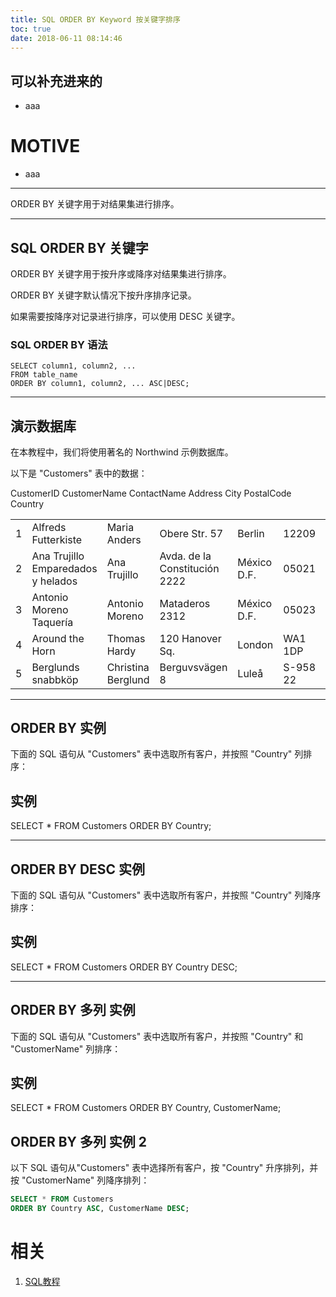 ```yaml
---
title: SQL ORDER BY Keyword 按关键字排序
toc: true
date: 2018-06-11 08:14:46
---
```





## 可以补充进来的






  * aaa




# MOTIVE






  * aaa





* * *










ORDER BY 关键字用于对结果集进行排序。



* * *





## SQL ORDER BY 关键字


ORDER BY 关键字用于按升序或降序对结果集进行排序。

ORDER BY 关键字默认情况下按升序排序记录。

如果需要按降序对记录进行排序，可以使用 DESC 关键字。


### SQL ORDER BY 语法




    SELECT column1, column2, ...
    FROM table_name
    ORDER BY column1, column2, ... ASC|DESC;





* * *





## 演示数据库


在本教程中，我们将使用著名的 Northwind 示例数据库。

以下是 "Customers" 表中的数据：
<table class="reference notranslate " >
<tbody >
<tr >
CustomerID
CustomerName
ContactName
Address
City
PostalCode
Country
</tr>
<tr >

<td >1
</td>

<td >Alfreds Futterkiste
</td>

<td >Maria Anders
</td>

<td >Obere Str. 57
</td>

<td >Berlin
</td>

<td >12209
</td>

<td >Germany
</td>
</tr>
<tr >

<td >2
</td>

<td >Ana Trujillo Emparedados y helados
</td>

<td >Ana Trujillo
</td>

<td >Avda. de la Constitución 2222
</td>

<td >México D.F.
</td>

<td >05021
</td>

<td >Mexico
</td>
</tr>
<tr >

<td >3
</td>

<td >Antonio Moreno Taquería
</td>

<td >Antonio Moreno
</td>

<td >Mataderos 2312
</td>

<td >México D.F.
</td>

<td >05023
</td>

<td >Mexico
</td>
</tr>
<tr >

<td >4
</td>

<td >Around the Horn
</td>

<td >Thomas Hardy
</td>

<td >120 Hanover Sq.
</td>

<td >London
</td>

<td >WA1 1DP
</td>

<td >UK
</td>
</tr>
<tr >

<td >5
</td>

<td >Berglunds snabbköp
</td>

<td >Christina Berglund
</td>

<td >Berguvsvägen 8
</td>

<td >Luleå
</td>

<td >S-958 22
</td>

<td >Sweden
</td>
</tr>
</tbody>
</table>



* * *





## ORDER BY 实例


下面的 SQL 语句从 "Customers" 表中选取所有客户，并按照 "Country" 列排序：





## 实例




SELECT * FROM Customers
ORDER BY Country;








* * *





## ORDER BY DESC 实例


下面的 SQL 语句从 "Customers" 表中选取所有客户，并按照 "Country" 列降序排序：





## 实例




SELECT * FROM Customers
ORDER BY Country DESC;








* * *





## ORDER BY 多列 实例


下面的 SQL 语句从 "Customers" 表中选取所有客户，并按照 "Country" 和 "CustomerName" 列排序：





## 实例




SELECT * FROM Customers
ORDER BY Country, CustomerName;













## ORDER BY 多列 实例 2


以下 SQL 语句从"Customers" 表中选择所有客户，按 "Country" 升序排列，并按 "CustomerName" 列降序排列：

```sql
SELECT * FROM Customers
ORDER BY Country ASC, CustomerName DESC;
```


# 相关


1. [SQL教程](https://www.w3cschool.cn/sql/)
